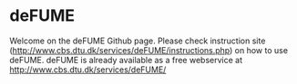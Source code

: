 deFUME
==========

Welcome on the deFUME Github page. Please check instruction site (http://www.cbs.dtu.dk/services/deFUME/instructions.php) on how to use deFUME. deFUME is already available as a free webservice at http://www.cbs.dtu.dk/services/deFUME/



